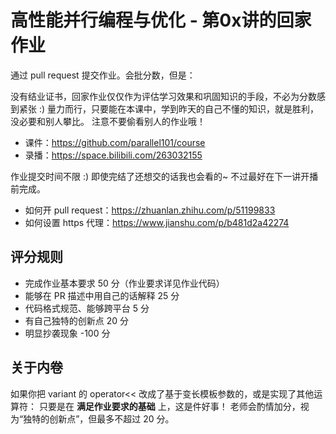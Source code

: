 # 高性能并行编程与优化 - 第0x讲的回家作业

通过 pull request 提交作业。会批分数，但是：

没有结业证书，回家作业仅仅作为评估学习效果和巩固知识的手段，不必为分数感到紧张 :)
量力而行，只要能在本课中，学到昨天的自己不懂的知识，就是胜利，没必要和别人攀比。
注意不要偷看别人的作业哦！

- 课件：https://github.com/parallel101/course
- 录播：https://space.bilibili.com/263032155

作业提交时间不限 :) 即使完结了还想交的话我也会看的~ 不过最好在下一讲开播前完成。

- 如何开 pull request：https://zhuanlan.zhihu.com/p/51199833
- 如何设置 https 代理：https://www.jianshu.com/p/b481d2a42274

## 评分规则

- 完成作业基本要求 50 分（作业要求详见作业代码）
- 能够在 PR 描述中用自己的话解释 25 分
- 代码格式规范、能够跨平台 5 分
- 有自己独特的创新点 20 分
- 明显抄袭现象 -100 分

## 关于内卷

如果你把 variant 的 operator<< 改成了基于变长模板参数的，或是实现了其他运算符：
只要是在 **满足作业要求的基础** 上，这是件好事！
老师会酌情加分，视为“独特的创新点”，但最多不超过 20 分。
